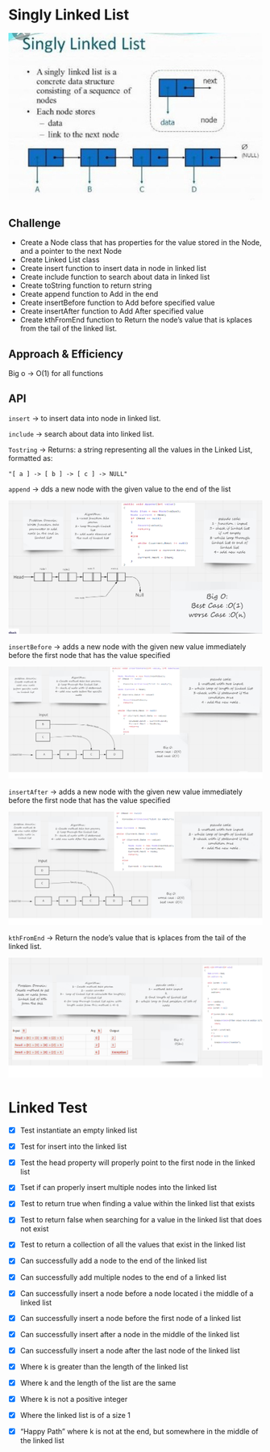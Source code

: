 # Singly Linked List
![](./img/linklist.jpeg)



## Challenge
* Create a Node class that has properties for the value stored in the Node, and a pointer to the next Node
* Create Linked List class
* Create insert function to insert data in node in linked list
* Create include function to search about data in linked list
* Create toString function to return string
* Create append function to Add in the end
* Create insertBefore function to Add before specified value
* Create insertAfter function to Add After specified value
* Create kthFromEnd function to Return the node’s value that is `k`places from the tail of the linked list.

## Approach & Efficiency
Big o -> O(1) for all functions


## API
`insert` -> to insert data into node in linked list.

`include` -> search about data into linked list.

`Tostring` -> Returns: a string representing all the values in the Linked List, formatted as:

```
"[ a ] -> [ b ] -> [ c ] -> NULL"
```
`append` -> dds a new node with the given value to the end of the list

![](./img/Append.png)

`insertBefore` -> adds a new node with the given new value immediately before the first node that has the value specified


![](./img/Insert-before.png)

`insertAfter` -> adds a new node with the given new value immediately before the first node that has the value specified

![](./img/Insert-After.png)

`kthFromEnd` -> Return the node’s value that is `k`places from the tail of the linked list.

![](./img/Kth.png)

# Linked Test

- [x] Test instantiate an empty linked list
- [x] Test for insert into the linked list
- [x] Test the head property will properly point to the first node in the linked list
- [x] Tset if can properly insert multiple nodes into the linked list
- [x] Test to return true when finding a value within the linked list that exists
- [x] Test to return false when searching for a value in the linked list that does not exist
- [x] Test to return a collection of all the values that exist in the linked list
- [x] Can successfully add a node to the end of the linked list
- [x] Can successfully add multiple nodes to the end of a linked list
- [x] Can successfully insert a node before a node located i the middle of a linked list
- [x] Can successfully insert a node before the first node of a linked list
- [x] Can successfully insert after a node in the middle of the linked list
- [x] Can successfully insert a node after the last node of the linked list
- [x] Where k is greater than the length of the linked list
- [x] Where k and the length of the list are the same
- [x] Where k is not a positive integer
- [x] Where the linked list is of a size 1
- [x] “Happy Path” where k is not at the end, but somewhere in the middle of the linked list





